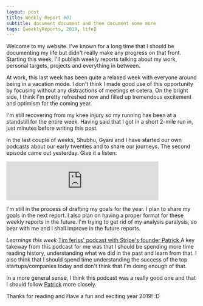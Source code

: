 ```yaml
---
layout: post
title: Weekly Report #01
subtitle: document document and then document some more
tags: [weeklyReports, 2019, life]
---
```


Welcome to my website. I've known for a long time
that I should be documenting my life but didn't really make any
progress on that front.
Starting this week, I'll publish weekly reports talking about my
work, personal targets, projects and everything in between.

At work, this last week has been quite a relaxed week with everyone around
being in a vacation mode. I don't think I made good use of this 
opportunity by focusing without any distractions of meetings et
cetera. On the bright side, I think I'm pretty refreshed now and
filled up tremendous excitement and optimism for the coming year.

I'm still recovering from my knee injury so my running has been at
a standstill for the entire week. Having said that I got in a short
2-mile run in, just minutes before writing this post.

In the last couple of weeks, Shubhu, Gyani and I have started our
own podcasts about our early twenties and to share our journeys.
The second episode came out yesterday. Give it a listen:

<iframe src="https://anchor.fm/earlytwenties/embed" height="102px" width="400px" frameborder="0" scrolling="no"></iframe>

I'm still in the process of drafting my goals for the year. I plan 
to share my goals in the next report. I also plan on having a proper
format for these weekly reports in the future.
I'm trying to get rid of my analysis paralysis, so bear with me
and I shall improve in the future reports.

*Learnings this week*
[Tim feriss' podcast with Stripe's founder Patrick ](https://tim.blog/2018/12/20/patrick-collison/)
A key takeway from this podcast for me was that I should be spending more
time reading history, understanding what we did in the past and learn
from that. I also think that I should spend time understanding the 
success of the top startups/companies today and don't think that
I'm doing enough of that.

In a more general sense, I think this podcast was a really good one and
that I should follow [Patrick](https://patrickcollison.com/) more
closely. 

Thanks for reading and Have a fun and exciting year 2019! :D
